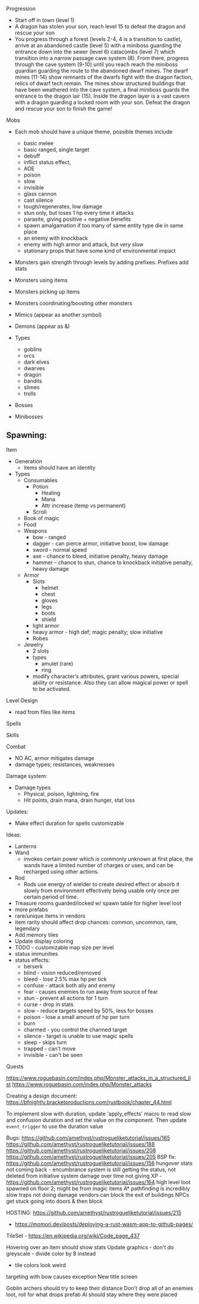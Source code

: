 Progression
- Start off in town (level 1)
- A dragon has stolen your son, reach level 15 to defeat the dragon and rescue your son
- You progress through a forest (levels 2-4, 4 is a transition to castle), arrive at an abandoned castle (level 5) with a miniboss
  guarding the entrance down into the sewer (level 6) catacombs (level 7) which transition into a narrow passage
  cave system (8). From there, progress through the cave system (9-10) until you reach reach the miniboss
  guardian guarding the route to the abandoned dwarf mines. The dwarf mines (11-14) show remnants of the dwarfs fight with the dragon faction, relics of dwarf tech remain. The mines show structured buildings that have been weathered into the cave system, a final miniboss guards the entrance to the dragon lair (15). Inside the dragon layer is a vast cavern with a dragon guarding a locked room with your son. Defeat the dragon and rescue your son
  to finish the game!

Mobs
- Each mob should have a unique theme, possible themes include
  - basic melee
  - basic ranged, single target
  - debuff
  - inflict status effect,
  - AOE 
  - poison
  - slow
  - invisible
  - glass cannon
  - cast silence
  - tough/regenerates, low damage
  - stun only, but loses 1 hp every time it attacks
  - parasite, giving positive + negative benefits
  - spawn amalgamation if too many of same entity type die in same place
  - an enemy with knockback
  - enemy with high armor and attack, but very slow
  - stationary props that have some kind of environmental impact
- Monsters gain strength through levels by adding prefixes. Prefixes add stats  

- Monsters using items
- Monsters picking up items
- Monsters coordinating/boosting other monsters
- Mimics (appear as another symbol)
- Demons (appear as &)
- Types
  - goblins
  - orcs
  - dark elves
  - dwarves
  - dragon
  - bandits
  - slimes
  - trolls
- Bosses
- Minibosses

Spawning:
- 

Item
- Generation
  - items should have an identity
- Types
  - Consumables
    - Potion
      - Healing
      - Mana
      - Attr increase (temp vs permanent)
    - Scroll
  - Book of magic
  - Food
  - Weapons
    - bow - ranged
    - dagger - can pierce armor, initiative boost, low damage
    - sword - normal speed
    - axe - chance to bleed, initiative penalty, heavy damage
    - hammer - chance to stun, chance to knockback initiative penalty, heavy damage
  - Armor
    - Slots
      - helmet
      - chest
      - gloves
      - legs
      - boots
      - shield
    - light armor
    - heavy armor - high def; magic penalty; slow initiative
    - Robes
  - Jewelry
    - 2 slots
    - types
      - amulet (rare)
      - ring
    - modify character's attributes, grant various powers, special ability or resistance. Also they can allow magical power or spell to be activated. 



Level Design
- read from files like items

Spells

Skills

Combat
- NO AC, armor mitigates damage
- damage types; resistances, weaknesses


Damage system:
- Damage types
  - Physical, poison, lightning, fire
  - Hit points, drain mana, drain hunger, stat loss


Updates:
- Make effect duration for spells customizable

Ideas:
  - Lanterns
  - Wand
    - invokes certain power which is commonly unknown at first place, the wands have a limited number of charges or uses, and can be recharged using other actions.
  - Rod
    - Rods use energy of wielder to create desired effect or absorb it slowly from environment effectively being usable only once per certain period of time.
- Treasure rooms guarded/locked w/ spawn table for higher level loot
- more prefabs
- rare/unique items in vendors
- item rarity should affect drop chances: common, uncommon, rare, legendary
- Add memory tiles
- Update display coloring
- TODO - customizable map size per level
- status immunities
- status effects:
  - berserk
  - blind - vision reduced/removed
  - bleed - lose 2.5% max hp per tick
  - confuse - attack both ally and enemy
  - fear - causes enemies to run away from source of fear
  - stun - prevent all actions for 1 turn
  - curse - drop in stats
  - slow - reduce targets speed by 50%, less for bosses
  - poison - lose a small amount of hp per turn
  - burn
  - charmed - you control the charmed target
  - silence - target is unable to use magic spells
  - sleep - skips turn
  - trapped - can't move
  - invisible - can't be seen



Quests


https://www.roguebasin.com/index.php/Monster_attacks_in_a_structured_list
https://www.roguebasin.com/index.php/Monster_attacks


Creating a design document: https://bfnightly.bracketproductions.com/rustbook/chapter_44.html

To implement slow with duration, update 'apply_effects' macro to read slow and confusion duration and set the value on the component. Then update `event_trigger` to use the duration value


Bugs:
https://github.com/amethyst/rustrogueliketutorial/issues/165
https://github.com/amethyst/rustrogueliketutorial/issues/188
https://github.com/amethyst/rustrogueliketutorial/issues/208
https://github.com/amethyst/rustrogueliketutorial/issues/205
BSP fix: https://github.com/amethyst/rustrogueliketutorial/issues/156
hungover stats not coming back - encumbrance system is still getting the status, not deleted from initiative system
damage over time not giving XP - https://github.com/amethyst/rustrogueliketutorial/issues/164
high level loot spawned on floor 2; might be from magic items
A* pathfinding is incredibly slow
traps not doing damage
vendors can block the exit of buildings
NPCs get stuck going into doors & then block

HOSTING: https://github.com/amethyst/rustrogueliketutorial/issues/215
- https://momori.dev/posts/deploying-a-rust-wasm-app-to-github-pages/


TileSet - https://en.wikipedia.org/wiki/Code_page_437

Hovering over an item should show stats
Update graphics - don't do greyscale - divide color by 8 instead
- tile colors look weird

targeting with bow causes exception
New title screen

Goblin archers should try to keep their distance
Don't drop all of an enemies loot, roll for what drops
prefab AI should stay where they were placed